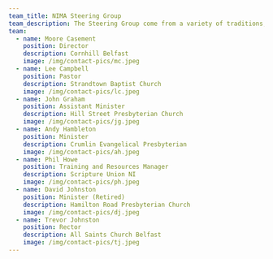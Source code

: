 ```yaml
---
team_title: NIMA Steering Group
team_description: The Steering Group come from a variety of traditions, but with a united goal - to encourage and equip preachers.
team:
  - name: Moore Casement
    position: Director
    description: Cornhill Belfast
    image: /img/contact-pics/mc.jpeg
  - name: Lee Campbell
    position: Pastor
    description: Strandtown Baptist Church
    image: /img/contact-pics/lc.jpeg
  - name: John Graham
    position: Assistant Minister
    description: Hill Street Presbyterian Church
    image: /img/contact-pics/jg.jpeg
  - name: Andy Hambleton
    position: Minister
    description: Crumlin Evangelical Presbyterian
    image: /img/contact-pics/ah.jpeg
  - name: Phil Howe
    position: Training and Resources Manager
    description: Scripture Union NI
    image: /img/contact-pics/ph.jpeg
  - name: David Johnston
    position: Minister (Retired)
    description: Hamilton Road Presbyterian Church
    image: /img/contact-pics/dj.jpeg
  - name: Trevor Johnston
    position: Rector
    description: All Saints Church Belfast
    image: /img/contact-pics/tj.jpeg
---
```

